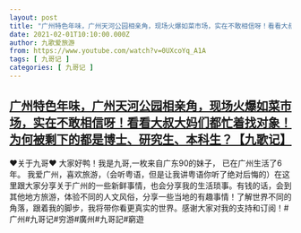 ```yaml
---
layout: post
title: "广州特色年味，广州天河公园相亲角，现场火爆如菜市场，实在不敢相信呀！看看大叔大妈们都忙着找对象！为何被剩下的都是博士、研究生、本科生？【九歌记】"
date: 2021-02-01T10:10:00.000Z
author: 九歌爱旅游
from: https://www.youtube.com/watch?v=0UXcoYq_A1A
tags: [ 九哥记 ]
categories: [ 九哥记 ]
---
```

<!--1612174200000-->
[广州特色年味，广州天河公园相亲角，现场火爆如菜市场，实在不敢相信呀！看看大叔大妈们都忙着找对象！为何被剩下的都是博士、研究生、本科生？【九歌记】](https://www.youtube.com/watch?v=0UXcoYq_A1A)
------

<div>
♥关于九哥♥ 大家好鸭！我是九哥,一枚来自广东90的妹子， 已在广州生活了6年。 我爱广州，喜欢旅游，（会听粤语，但是让我讲粤语你听了绝对后悔的）在这里跟大家分享关于广州的一些新鲜事情，也会分享我的生活琐事。有钱的话，会到其他地方旅游，体验不同的人文风俗，分享一些当地的有趣事情！了解世界不同的角落，跟着我的脚步，我将带你看更真实的世界。感谢大家对我的支持和订阅！#广州#九哥记#穷游#廣州#九哥記#窮遊
</div>
